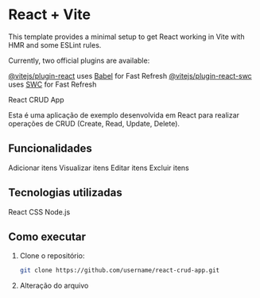 # React + Vite

This template provides a minimal setup to get React working in Vite with HMR and some ESLint rules.

Currently, two official plugins are available:

[@vitejs/plugin-react](https://github.com/vitejs/vite-plugin-react/blob/main/packages/plugin-react/README.md) uses [Babel](https://babeljs.io/) for Fast Refresh
[@vitejs/plugin-react-swc](https://github.com/vitejs/vite-plugin-react-swc) uses [SWC](https://swc.rs/) for Fast Refresh

React CRUD App

Esta é uma aplicação de exemplo desenvolvida em React para realizar operações de CRUD (Create, Read, Update, Delete).

## Funcionalidades

Adicionar itens
Visualizar itens
Editar itens
Excluir itens

## Tecnologias utilizadas

React
CSS
Node.js

## Como executar

1. Clone o repositório:

   ```bash
   git clone https://github.com/username/react-crud-app.git
   ```

2. Alteração do arquivo
